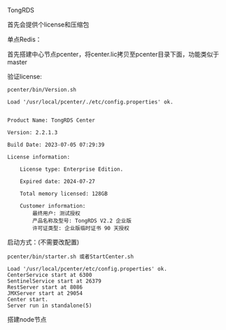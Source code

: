 TongRDS



首先会提供个license和压缩包



单点Redis：

首先搭建中心节点pcenter，将center.lic拷贝至pcenter目录下面，功能类似于master



验证license:

```
pcenter/bin/Version.sh 

Load '/usr/local/pcenter/./etc/config.properties' ok.


Product Name: TongRDS Center

Version: 2.2.1.3

Build Date: 2023-07-05 07:29:39

License information:

	License type: Enterprise Edition.

	Expired date: 2024-07-27

	Total memory licensed: 128GB

	Customer information:
		最终用户: 测试授权
		产品名称及型号: TongRDS V2.2 企业版
		许可证类型: 企业版临时证书 90 天授权
```

启动方式：(不需要改配置)

```
pcenter/bin/starter.sh 或者StartCenter.sh

Load '/usr/local/pcenter/etc/config.properties' ok.
CenterService start at 6300
SentinelService start at 26379
RestServer start at 8086
JMXServer start at 29054
Center start.
Server run in standalone(5)
```



搭建node节点







